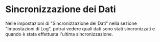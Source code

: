 # Sincronizzazione dei Dati

Nelle impostazioni di "Sincronizzazione dei Dati" nella sezione "Impostazioni di Log", potrai vedere quali dati sono stati sincronizzati e quando è stata effettuata l'ultima sincronizzazione.
